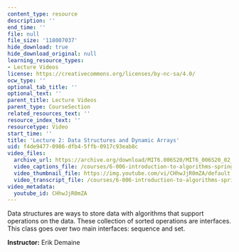 ```yaml
---
content_type: resource
description: ''
end_time: ''
file: null
file_size: '118007037'
hide_download: true
hide_download_original: null
learning_resource_types:
- Lecture Videos
license: https://creativecommons.org/licenses/by-nc-sa/4.0/
ocw_type: ''
optional_tab_title: ''
optional_text: ''
parent_title: Lecture Videos
parent_type: CourseSection
related_resources_text: ''
resource_index_text: ''
resourcetype: Video
start_time: ''
title: 'Lecture 2: Data Structures and Dynamic Arrays'
uid: f4de9477-0986-dfb4-5ffb-0917c93eab8c
video_files:
  archive_url: https://archive.org/download/MIT6.006S20/MIT6_006S20_02_06_Lecture_2_300k.mp4
  video_captions_file: /courses/6-006-introduction-to-algorithms-spring-2020/300863d48d855d35aba4867a911faf1e_CHhwJjR0mZA.vtt
  video_thumbnail_file: https://img.youtube.com/vi/CHhwJjR0mZA/default.jpg
  video_transcript_file: /courses/6-006-introduction-to-algorithms-spring-2020/851ae1c98f7a73382b76732f977bb92f_CHhwJjR0mZA.pdf
video_metadata:
  youtube_id: CHhwJjR0mZA
---
```


Data structures are ways to store data with algorithms that support operations on the data. These collection of sorted operations are interfaces. This class goes over two main interfaces: sequence and set.

**Instructor:** Erik Demaine

